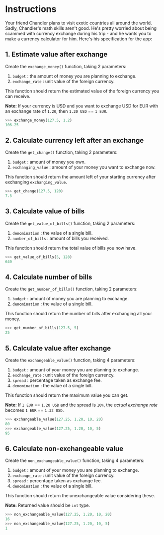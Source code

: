 # Instructions

Your friend Chandler plans to visit exotic countries all around the world. Sadly, Chandler's math skills aren't good. He's pretty worried about being scammed with currency exchange during his trip - and he wants you to make a currency calculator for him. Here's his specification for the app:

## 1. Estimate value after exchange

Create the `exchange_money()` function, taking 2 parameters:

1. `budget` : the amount of money you are planning to exchange.
2. `exchange_rate` : unit value of the foreign currency.

This function should return the estimated value of the foreign currency you can receive.

**Note:** If your currency is USD and you want to exchange USD for EUR with an exchange rate of `1.20`, then `1.20 USD` == `1 EUR`.

```python
>>> exchange_money(127.5, 1.2)
106.25
```

## 2. Calculate currency left after an exchange

Create the `get_change()` function, taking 2 parameters:

1. `budget` : amount of money you own.
2. `exchanging_value` : amount of your money you want to exchange now.

This function should return the amount left of your starting currency after exchanging `exchanging_value`.

```python
>>> get_change(127.5, 120)
7.5
```

## 3. Calculate value of bills

Create the `get_value_of_bills()` function, taking 2 parameters:

1. `denomination` : the value of a single bill.
2. `number_of_bills` : amount of bills you received.

This function should return the total value of bills you now have.

```python
>>> get_value_of_bills(5, 128)
640
```

## 4. Calculate number of bills

Create the `get_number_of_bills()` function, taking 2 parameters:

1. `budget` : amount of money you are planning to exchange.
2. `denomination` : the value of a single bill.

This function should return the number of bills after exchanging all your money.

```python
>>> get_number_of_bills(127.5, 5)
25
```

## 5. Calculate value after exchange

Create the `exchangeable_value()` function, taking 4 parameters:

1. `budget` : amount of your money you are planning to exchange.
2. `exchange_rate` : unit value of the foreign currency.
3. `spread` : percentage taken as exchange fee.
4. `denomination` : the value of a single bill.

This function should return the maximum value you can get.

**Note:** If `1 EUR` == `1.20 USD` and the spread is `10%`, the _actual exchange rate_ becomes `1 EUR` == `1.32 USD`.

```python
>>> exchangeable_value(127.25, 1.20, 10, 20)
80
>>> exchangeable_value(127.25, 1.20, 10, 5)
95
```

## 6. Calculate non-exchangeable value

Create the `non_exchangeable_value()` function, taking 4 parameters:

1. `budget` : amount of your money you are planning to exchange.
2. `exchange_rate` : unit value of the foreign currency.
3. `spread` : percentage taken as exchange fee.
4. `denomination` : the value of a single bill.

This function should return the unexchangeable value considering these.

**Note:** Returned value should be `int` type.

```python
>>> non_exchangeable_value(127.25, 1.20, 10, 20)
16
>>> non_exchangeable_value(127.25, 1.20, 10, 5)
1
```
